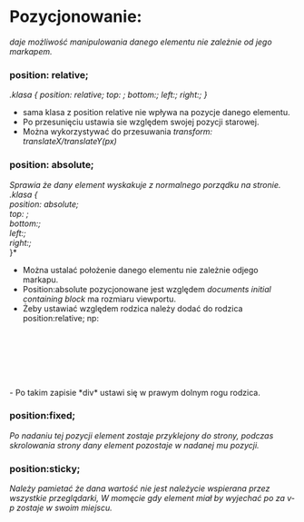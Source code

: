 # Pozycjonowanie:
_daje możliwość manipulowania danego elementu nie zależnie od jego markapem._
### position: relative; ###  
*.klasa {
    position: relative;
    top: ;
    bottom:;
    left:;
    right:;
}*
- sama klasa z position relative nie wpływa na pozycje danego elementu.
- Po przesunięciu ustawia sie względem swojej pozycji starowej.
- Można wykorzystywać do przesuwania *transform: translateX/translateY(px)* 
### position: absolute; ###
_Sprawia że dany element wyskakuje z normalnego porządku na stronie._
*.klasa {*  
    *position: absolute;*  
    *top: ;*  
    *bottom:;*  
    *left:;*  
    *right:;*  
}*
- Można ustalać położenie danego elementu nie zależnie odjego markapu.
- Position:absolute pozycjonowane jest względem _*documents initial containing block*_ ma rozmiaru viewportu.
- Żeby ustawiać względem rodzica należy dodać do rodzica position:relative; np:

<style>
.box {  
    width:100px;  
    height:100px;  
}  
.container {  
    position:relative;  
    display:flex;  
    flex-wrap:wrap;  
}  
.absolute {  
    position:absolute;  
    bottom:0;  
    right:0;  
}  
</style>  
<body>  
    <div class="container">  
        <div class="box"></div>  
        <div class="box"></div>  
        <div class="box absolute"></div>  
        <div class="box"></div>  
        <div class="box "></div>  
    </div>  
</body>  
- Po takim zapisie *div* ustawi się w prawym dolnym rogu rodzica.

### position:fixed; ###
_Po nadaniu tej pozycji element zostaje przyklejony do strony, podczas skrolowania strony dany element pozostaje w nadanej mu pozycji._

### position:sticky; ###
_Należy pamietać że dana wartość nie jest należycie wspierana przez wszystkie przeglądarki,_
_W momęcie gdy element miał by wyjechać po za v-p zostaje w swoim miejscu._
